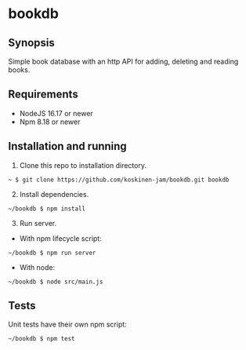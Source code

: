 # bookdb

## Synopsis

Simple book database with an http API for adding, deleting and reading books.

## Requirements

  * NodeJS 16.17 or newer
  * Npm 8.18 or newer

## Installation and running

1. Clone this repo to installation directory.
```
~ $ git clone https://github.com/koskinen-jam/bookdb.git bookdb
```
2. Install dependencies.
```
~/bookdb $ npm install
```
3. Run server.
  * With npm lifecycle script:
```
~/bookdb $ npm run server
```
  * With node:
```
~/bookdb $ node src/main.js
```

## Tests

Unit tests have their own npm script:
```
~/bookdb $ npm test
```
